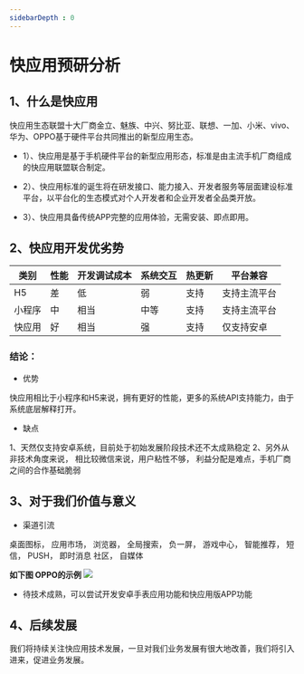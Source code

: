 ```yaml
---
sidebarDepth : 0
---
```

# 快应用预研分析

## 1、什么是快应用

快应用生态联盟十大厂商金立、魅族、中兴、努比亚、联想、一加、小米、vivo、华为、OPPO基于硬件平台共同推出的新型应用生态。

- 1）、快应用是基于手机硬件平台的新型应用形态，标准是由主流手机厂商组成的快应用联盟联合制定。

- 2）、快应用标准的诞生将在研发接口、能力接入、开发者服务等层面建设标准平台，以平台化的生态模式对个人开发者和企业开发者全品类开放。

- 3）、快应用具备传统APP完整的应用体验，无需安装、即点即用。


## 2、快应用开发优劣势


| 类别 | 性能  | 开发调试成本  | 系统交互  | 热更新  | 平台兼容  |
| ---- | ---- | ------------ | --------- | ------ | ---- |
|H5   | 差 | 低  | 弱 | 支持 |  支持主流平台 | 
|小程序| 中  | 相当 | 中等 |支持| 支持主流平台  | 
|快应用| 好  | 相当   | 强  | 支持  | 仅支持安卓  |  

### 结论：
- 优势

快应用相比于小程序和H5来说，拥有更好的性能，更多的系统API支持能力，由于系统底层解释打开。

- 缺点

1、天然仅支持安卓系统，目前处于初始发展阶段技术还不太成熟稳定
2、另外从非技术角度来说，
相比较微信来说，用户粘性不够，
利益分配是难点，手机厂商之间的合作基础脆弱


## 3、对于我们价值与意义

- 渠道引流

桌面图标， 应用市场， 浏览器， 全局搜索， 负一屏， 游戏中心， 智能推荐， 短信， PUSH， 即时消息 社区， 自媒体

**如下图 OPPO的示例**
![](http://doc.stip.bbkedu.com/uploads/6b2254ad9bd5d9a641180f0a44a1832c.jpg)

- 待技术成熟，可以尝试开发安卓手表应用功能和快应用版APP功能

## 4、后续发展

我们将持续关注快应用技术发展，一旦对我们业务发展有很大地改善，我们将引入进来，促进业务发展。
